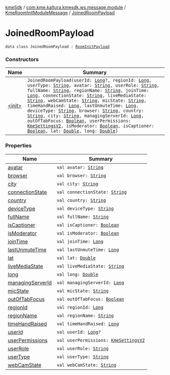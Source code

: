 [kmeSdk](../../../index.md) / [com.kme.kaltura.kmesdk.ws.message.module](../../index.md) / [KmeRoomInitModuleMessage](../index.md) / [JoinedRoomPayload](./index.md)

# JoinedRoomPayload

`data class JoinedRoomPayload : `[`RoomInitPayload`](../-room-init-payload/index.md)

### Constructors

| Name | Summary |
|---|---|
| [&lt;init&gt;](-init-.md) | `JoinedRoomPayload(userId: `[`Long`](https://kotlinlang.org/api/latest/jvm/stdlib/kotlin/-long/index.html)`?, regionId: `[`Long`](https://kotlinlang.org/api/latest/jvm/stdlib/kotlin/-long/index.html)`, userType: `[`String`](https://kotlinlang.org/api/latest/jvm/stdlib/kotlin/-string/index.html)`, avatar: `[`String`](https://kotlinlang.org/api/latest/jvm/stdlib/kotlin/-string/index.html)`, userRole: `[`String`](https://kotlinlang.org/api/latest/jvm/stdlib/kotlin/-string/index.html)`, fullName: `[`String`](https://kotlinlang.org/api/latest/jvm/stdlib/kotlin/-string/index.html)`, regionName: `[`String`](https://kotlinlang.org/api/latest/jvm/stdlib/kotlin/-string/index.html)`, joinTime: `[`Long`](https://kotlinlang.org/api/latest/jvm/stdlib/kotlin/-long/index.html)`, connectionState: `[`String`](https://kotlinlang.org/api/latest/jvm/stdlib/kotlin/-string/index.html)`, liveMediaState: `[`String`](https://kotlinlang.org/api/latest/jvm/stdlib/kotlin/-string/index.html)`, webCamState: `[`String`](https://kotlinlang.org/api/latest/jvm/stdlib/kotlin/-string/index.html)`, micState: `[`String`](https://kotlinlang.org/api/latest/jvm/stdlib/kotlin/-string/index.html)`, timeHandRaised: `[`Long`](https://kotlinlang.org/api/latest/jvm/stdlib/kotlin/-long/index.html)`, lastUnmuteTime: `[`Long`](https://kotlinlang.org/api/latest/jvm/stdlib/kotlin/-long/index.html)`, deviceType: `[`String`](https://kotlinlang.org/api/latest/jvm/stdlib/kotlin/-string/index.html)`, browser: `[`String`](https://kotlinlang.org/api/latest/jvm/stdlib/kotlin/-string/index.html)`, country: `[`String`](https://kotlinlang.org/api/latest/jvm/stdlib/kotlin/-string/index.html)`, city: `[`String`](https://kotlinlang.org/api/latest/jvm/stdlib/kotlin/-string/index.html)`, managingServerId: `[`Long`](https://kotlinlang.org/api/latest/jvm/stdlib/kotlin/-long/index.html)`, outOfTabFocus: `[`Boolean`](https://kotlinlang.org/api/latest/jvm/stdlib/kotlin/-boolean/index.html)`, userPermissions: `[`KmeSettingsV2`](../../../com.kme.kaltura.kmesdk.rest.response.room.settings/-kme-settings-v2/index.md)`, isModerator: `[`Boolean`](https://kotlinlang.org/api/latest/jvm/stdlib/kotlin/-boolean/index.html)`, isCaptioner: `[`Boolean`](https://kotlinlang.org/api/latest/jvm/stdlib/kotlin/-boolean/index.html)`, lat: `[`Double`](https://kotlinlang.org/api/latest/jvm/stdlib/kotlin/-double/index.html)`, long: `[`Double`](https://kotlinlang.org/api/latest/jvm/stdlib/kotlin/-double/index.html)`)` |

### Properties

| Name | Summary |
|---|---|
| [avatar](avatar.md) | `val avatar: `[`String`](https://kotlinlang.org/api/latest/jvm/stdlib/kotlin/-string/index.html) |
| [browser](browser.md) | `val browser: `[`String`](https://kotlinlang.org/api/latest/jvm/stdlib/kotlin/-string/index.html) |
| [city](city.md) | `val city: `[`String`](https://kotlinlang.org/api/latest/jvm/stdlib/kotlin/-string/index.html) |
| [connectionState](connection-state.md) | `val connectionState: `[`String`](https://kotlinlang.org/api/latest/jvm/stdlib/kotlin/-string/index.html) |
| [country](country.md) | `val country: `[`String`](https://kotlinlang.org/api/latest/jvm/stdlib/kotlin/-string/index.html) |
| [deviceType](device-type.md) | `val deviceType: `[`String`](https://kotlinlang.org/api/latest/jvm/stdlib/kotlin/-string/index.html) |
| [fullName](full-name.md) | `val fullName: `[`String`](https://kotlinlang.org/api/latest/jvm/stdlib/kotlin/-string/index.html) |
| [isCaptioner](is-captioner.md) | `val isCaptioner: `[`Boolean`](https://kotlinlang.org/api/latest/jvm/stdlib/kotlin/-boolean/index.html) |
| [isModerator](is-moderator.md) | `val isModerator: `[`Boolean`](https://kotlinlang.org/api/latest/jvm/stdlib/kotlin/-boolean/index.html) |
| [joinTime](join-time.md) | `val joinTime: `[`Long`](https://kotlinlang.org/api/latest/jvm/stdlib/kotlin/-long/index.html) |
| [lastUnmuteTime](last-unmute-time.md) | `val lastUnmuteTime: `[`Long`](https://kotlinlang.org/api/latest/jvm/stdlib/kotlin/-long/index.html) |
| [lat](lat.md) | `val lat: `[`Double`](https://kotlinlang.org/api/latest/jvm/stdlib/kotlin/-double/index.html) |
| [liveMediaState](live-media-state.md) | `val liveMediaState: `[`String`](https://kotlinlang.org/api/latest/jvm/stdlib/kotlin/-string/index.html) |
| [long](long.md) | `val long: `[`Double`](https://kotlinlang.org/api/latest/jvm/stdlib/kotlin/-double/index.html) |
| [managingServerId](managing-server-id.md) | `val managingServerId: `[`Long`](https://kotlinlang.org/api/latest/jvm/stdlib/kotlin/-long/index.html) |
| [micState](mic-state.md) | `val micState: `[`String`](https://kotlinlang.org/api/latest/jvm/stdlib/kotlin/-string/index.html) |
| [outOfTabFocus](out-of-tab-focus.md) | `val outOfTabFocus: `[`Boolean`](https://kotlinlang.org/api/latest/jvm/stdlib/kotlin/-boolean/index.html) |
| [regionId](region-id.md) | `val regionId: `[`Long`](https://kotlinlang.org/api/latest/jvm/stdlib/kotlin/-long/index.html) |
| [regionName](region-name.md) | `val regionName: `[`String`](https://kotlinlang.org/api/latest/jvm/stdlib/kotlin/-string/index.html) |
| [timeHandRaised](time-hand-raised.md) | `val timeHandRaised: `[`Long`](https://kotlinlang.org/api/latest/jvm/stdlib/kotlin/-long/index.html) |
| [userId](user-id.md) | `val userId: `[`Long`](https://kotlinlang.org/api/latest/jvm/stdlib/kotlin/-long/index.html)`?` |
| [userPermissions](user-permissions.md) | `val userPermissions: `[`KmeSettingsV2`](../../../com.kme.kaltura.kmesdk.rest.response.room.settings/-kme-settings-v2/index.md) |
| [userRole](user-role.md) | `val userRole: `[`String`](https://kotlinlang.org/api/latest/jvm/stdlib/kotlin/-string/index.html) |
| [userType](user-type.md) | `val userType: `[`String`](https://kotlinlang.org/api/latest/jvm/stdlib/kotlin/-string/index.html) |
| [webCamState](web-cam-state.md) | `val webCamState: `[`String`](https://kotlinlang.org/api/latest/jvm/stdlib/kotlin/-string/index.html) |
